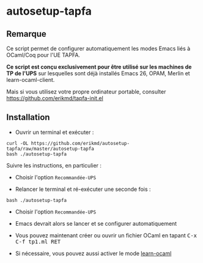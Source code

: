 # autosetup-tapfa

## Remarque

Ce script permet de configurer automatiquement les modes Emacs liés à
OCaml/Coq pour l'UE TAPFA.

**Ce script est conçu exclusivement pour être utilisé sur les machines
de TP de l'UPS** sur lesquelles sont déjà installés Emacs 26, OPAM,
Merlin et learn-ocaml-client.

Mais si vous utilisez votre propre ordinateur portable, consulter
https://github.com/erikmd/tapfa-init.el

## Installation

* Ouvrir un terminal et exécuter :

```
curl -OL https://github.com/erikmd/autosetup-tapfa/raw/master/autosetup-tapfa
bash ./autosetup-tapfa
```

Suivre les instructions, en particulier :

* Choisir l'option `Recommandée-UPS`

* Relancer le terminal et ré-exécuter une seconde fois :

```
bash ./autosetup-tapfa
```

* Choisir l'option `Recommandée-UPS`

* Emacs devrait alors se lancer et se configurer automatiquement

* Vous pouvez maintenant créer ou ouvrir un fichier OCaml en tapant
   <kbd>C-x C-f tp1.ml RET</kbd>

* Si nécessaire, vous pouvez aussi activer le mode
  [learn-ocaml](https://github.com/pfitaxel/learn-ocaml.el#usage)
